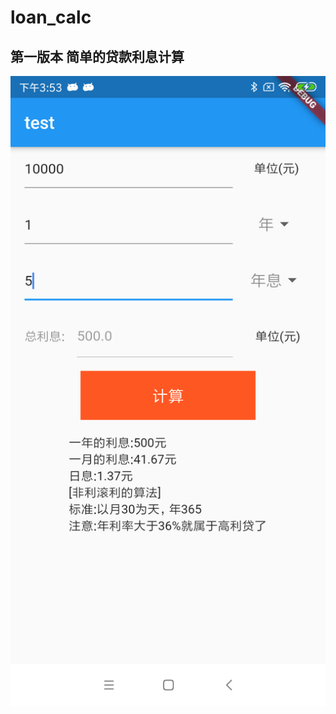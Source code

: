# loan_calc



## 第一版本 简单的贷款利息计算

![image](https://raw.githubusercontent.com/WTree/LoanCalculate/master/screenshots/device-2019-12-24-155400.png)